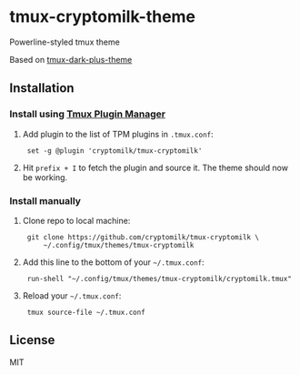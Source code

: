 # tmux-cryptomilk-theme

Powerline-styled tmux theme

Based on [tmux-dark-plus-theme](https://github.com/khanghh/tmux-dark-plus-theme)

## Installation

### Install using [Tmux Plugin Manager](https://github.com/tmux-plugins/tpm)

1. Add plugin to the list of TPM plugins in `.tmux.conf`:

        set -g @plugin 'cryptomilk/tmux-cryptomilk'

2. Hit `prefix + I` to fetch the plugin and source it. The theme should now be working.

### Install manually

1. Clone repo to local machine:

        git clone https://github.com/cryptomilk/tmux-cryptomilk \
            ~/.config/tmux/themes/tmux-cryptomilk

2. Add this line to the bottom of your `~/.tmux.conf`:

        run-shell "~/.config/tmux/themes/tmux-cryptomilk/cryptomilk.tmux"

3. Reload your `~/.tmux.conf`:

        tmux source-file ~/.tmux.conf

## License

MIT
